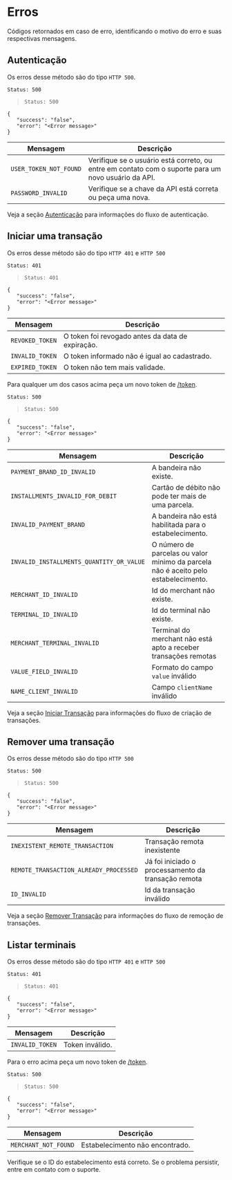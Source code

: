 # Erros

Códigos retornados em caso de erro, identificando o motivo do erro e suas respectivas mensagens.

## Autenticação

Os erros desse método são do tipo `HTTP 500`.

```Status: 500 ```

> ```Status: 500 ```

```
{
   "success": "false",
   "error": "<Error message>"
}
```

|Mensagem|Descrição|
|-----------|---------|
|`USER_TOKEN_NOT_FOUND`|Verifique se o usuário está correto, ou entre em contato com o suporte para um novo usuário da API.|
|`PASSWORD_INVALID`|Verifique se a chave da API está correta ou peça uma nova.|

<aside class="notice">Veja a seção <a href="#autentica-o">Autenticação</a> para informações do fluxo de autenticação.</aside>
 
## Iniciar uma transação

Os erros desse método são do tipo `HTTP 401` e `HTTP 500`

```Status: 401 ```
> ```Status: 401 ```

```
{
   "success": "false",
   "error": "<Error message>"
}
```

|Mensagem|Descrição|
|-----------|---------|
|`REVOKED_TOKEN`|O token foi revogado antes da data de expiração.|
|`INVALID_TOKEN`|O token informado não é igual ao cadastrado.|
|`EXPIRED_TOKEN`|O token não tem mais validade.|

<aside class="notice">Para qualquer um dos casos acima peça um novo token de <a href="#autentica-o">/token</a>.</aside>


```Status: 500 ```
> ```Status: 500 ```

```
{
   "success": "false",
   "error": "<Error message>"
}
```

|Mensagem|Descrição|
|-----------|---------|
|`PAYMENT_BRAND_ID_INVALID`|A bandeira não existe.|
|`INSTALLMENTS_INVALID_FOR_DEBIT`|Cartão de débito não pode ter mais de uma parcela.|
|`INVALID_PAYMENT_BRAND`|A bandeira não está habilitada para o estabelecimento.|
|`INVALID_INSTALLMENTS_QUANTITY_OR_VALUE`|O número de parcelas ou valor minimo da parcela não é aceito pelo estabelecimento.|
|`MERCHANT_ID_INVALID`|Id do merchant não existe.|
|`TERMINAL_ID_INVALID`|Id do terminal não existe.|
|`MERCHANT_TERMINAL_INVALID`|Terminal do merchant não está apto a receber transações remotas|
|`VALUE_FIELD_INVALID`|Formato do campo `value` inválido|
|`NAME_CLIENT_INVALID`|Campo `clientName` inválido|

<aside class="notice">Veja a seção <a href="#cria-transa-o-remota">Iniciar Transação</a> para informações do fluxo de criação de transações.</aside>

## Remover uma transação

Os erros desse método são do tipo `HTTP 500`

```Status: 500 ```
> ```Status: 500 ```

```
{
   "success": "false",
   "error": "<Error message>"
}
```

|Mensagem|Descrição|
|-----------|---------|
|`INEXISTENT_REMOTE_TRANSACTION`|Transação remota inexistente|
|`REMOTE_TRANSACTION_ALREADY_PROCESSED`|Já foi iniciado o processamento da transação remota|
|`ID_INVALID`|Id da transação inválido|

<aside class="notice">Veja a seção <a href="#exclui-transa-o-remota">Remover Transação</a> para informações do fluxo de remoção de transações.</aside>

## Listar terminais

Os erros desse método são do tipo `HTTP 401` e `HTTP 500`

```Status: 401 ```
> ```Status: 401 ```

```
{
   "success": "false",
   "error": "<Error message>"
}
```

|Mensagem|Descrição|
|-----------|---------|
|`INVALID_TOKEN`|Token inválido.|

<aside class="notice">Para o erro acima peça um novo token de <a href="#autentica-o">/token</a>.</aside>


```Status: 500 ```
> ```Status: 500 ```

```
{
   "success": "false",
   "error": "<Error message>"
}
```

|Mensagem|Descrição|
|-----------|---------|
|`MERCHANT_NOT_FOUND`|Estabelecimento não encontrado.|

<aside class="notice">Verifique se o ID do estabelecimento está correto. Se o problema persistir, entre em contato com o suporte.</aside>